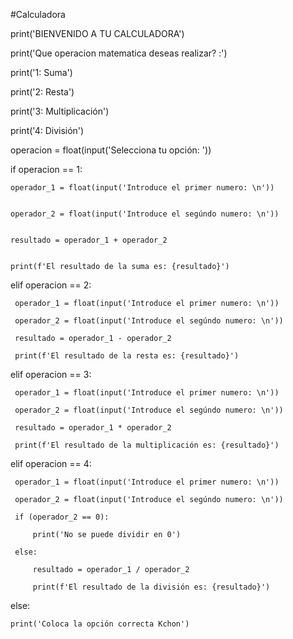 #Calculadora

print('BIENVENIDO A TU CALCULADORA')

print('Que operacion matematica deseas realizar? :')

print('1: Suma')

print('2: Resta')

print('3: Multiplicación')

print('4: División')


operacion = float(input('Selecciona tu opción: '))

if operacion == 1:

    operador_1 = float(input('Introduce el primer numero: \n'))
    
    
    operador_2 = float(input('Introduce el segúndo numero: \n'))
    
    
    resultado = operador_1 + operador_2
    
    
    print(f'El resultado de la suma es: {resultado}')
    
elif operacion == 2:

     operador_1 = float(input('Introduce el primer numero: \n'))
     
     operador_2 = float(input('Introduce el segúndo numero: \n'))
     
     resultado = operador_1 - operador_2
     
     print(f'El resultado de la resta es: {resultado}')

elif operacion == 3:

     operador_1 = float(input('Introduce el primer numero: \n'))
     
     operador_2 = float(input('Introduce el segúndo numero: \n'))
     
     resultado = operador_1 * operador_2
     
     print(f'El resultado de la multiplicación es: {resultado}')

elif operacion == 4:
     
     operador_1 = float(input('Introduce el primer numero: \n'))
     
     operador_2 = float(input('Introduce el segúndo numero: \n'))
     
     if (operador_2 == 0):
         
         print('No se puede dividir en 0')
     
     else:
         
         resultado = operador_1 / operador_2
         
         print(f'El resultado de la división es: {resultado}')

else:
    
    print('Coloca la opción correcta Kchon')

